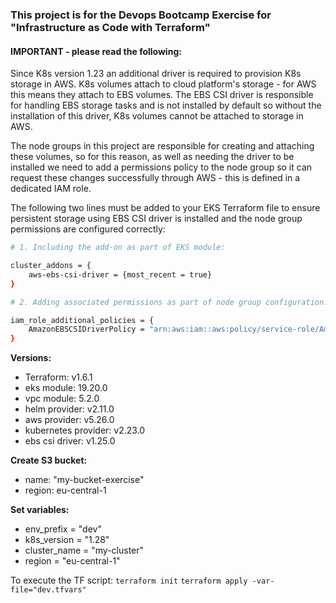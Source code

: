 ### This project is for the Devops Bootcamp Exercise for "Infrastructure as Code with Terraform" 

#### IMPORTANT - please read the following:

Since K8s version 1.23 an additional driver is required to provision K8s storage in AWS. K8s volumes attach to cloud platform's storage - for AWS this means they attach to EBS volumes. The EBS CSI driver is responsible for handling EBS storage tasks and is not installed by default so without the installation of this driver, K8s volumes cannot be attached to storage in AWS. 

The node groups in this project are responsible for creating and attaching these volumes, so for this reason, as well as needing the driver to be installed we need to add a permissions policy to the node group so it can request these changes successfully through AWS - this is defined in a dedicated IAM role.

The following two lines must be added to your EKS Terraform file to ensure persistent storage using EBS CSI driver is installed and the node group permissions are configured correctly:

```sh
# 1. Including the add-on as part of EKS module:

cluster_addons = {
    aws-ebs-csi-driver = {most_recent = true}
}

# 2. Adding associated permissions as part of node group configuration:

iam_role_additional_policies = {
    AmazonEBSCSIDriverPolicy = "arn:aws:iam::aws:policy/service-role/AmazonEBSCSIDriverPolicy"
}
```

**Versions:**
- Terraform: v1.6.1
- eks module: 19.20.0
- vpc module: 5.2.0
- helm provider: v2.11.0 
- aws provider: v5.26.0
- kubernetes provider: v2.23.0
- ebs csi driver: v1.25.0

**Create S3 bucket:** 
- name: "my-bucket-exercise"
- region: eu-central-1

**Set variables:**
- env_prefix = "dev"
- k8s_version = "1.28"
- cluster_name = "my-cluster"
- region = "eu-central-1"

To execute the TF script:
    `terraform init`
    `terraform apply -var-file="dev.tfvars"`
    